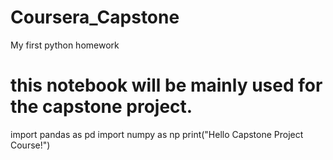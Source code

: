 # Coursera_Capstone
My first python homework
# this notebook will be mainly used for the capstone project.
import pandas as pd
import numpy as np
print("Hello Capstone Project Course!")
